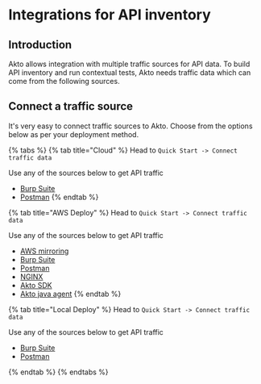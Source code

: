 # Integrations for API inventory

## Introduction

Akto allows integration with multiple traffic sources for API data. To build API inventory and run contextual tests, Akto needs traffic data which can come from the following sources.

## Connect a traffic source

It's very easy to connect traffic sources to Akto. Choose from the options below as per your deployment method.

{% tabs %}
{% tab title="Cloud" %}
Head to `Quick Start -> Connect traffic data`

Use any of the sources below to get API traffic

* [Burp Suite](broken-reference)
* [Postman](postman.md)
{% endtab %}

{% tab title="AWS Deploy" %}
Head to `Quick Start -> Connect traffic data`

Use any of the sources below to get API traffic

* [AWS mirroring](broken-reference)
* [Burp Suite](broken-reference)
* [Postman](postman.md)
* [NGINX](nginx.md)
* [Akto SDK](akto-sdk.md)
* [Akto java agent](broken-reference)
{% endtab %}

{% tab title="Local Deploy" %}
Head to `Quick Start -> Connect traffic data`

Use any of the sources below to get API traffic

* [Burp Suite](broken-reference)
* [Postman](postman.md)


{% endtab %}
{% endtabs %}
